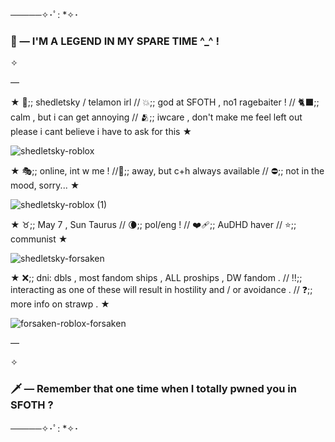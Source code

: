 ─────✧･ﾟ: *✧･
### 👑 — I'M A LEGEND IN MY SPARE TIME ^_^ !

✧

—

★ 🍗;; shedletsky / telamon irl // 💥;; god at SFOTH , no1 ragebaiter ! // 🐈‍⬛;; calm , but i can get annoying // 🫂;; iwcare , don't make me feel left out please i cant believe i have to ask for this ★

![shedletsky-roblox](https://github.com/user-attachments/assets/a95c9efc-a7d3-4839-8abd-37e515d1594e)



★ 🎭;; online, int w me ! //🌙;; away, but c+h always available // ⛔;; not in the mood, sorry... ★

![shedletsky-roblox (1)](https://github.com/user-attachments/assets/2c2c9cdb-f295-42d8-aac3-c72bc04c3871)




★ ♉;; May 7 , Sun Taurus // 🌘;; pol/eng ! // ❤️‍🩹;; AuDHD haver // ⭐;; communist ★

![shedletsky-forsaken](https://github.com/user-attachments/assets/8f86d775-e0a7-4628-a007-7413e06a5b87)



★ ❌;; dni: dbls , most fandom ships , ALL proships , DW fandom . // ‼️;; interacting as one of these will result in hostility and / or avoidance . // ❓;; more info on strawp . ★

![forsaken-roblox-forsaken](https://github.com/user-attachments/assets/f0ec5424-f857-42ce-9afd-81a679b868d9)


—

✧

### 🗡️ — Remember that one time when I totally pwned you in SFOTH ?
─────✧･ﾟ: *✧･
